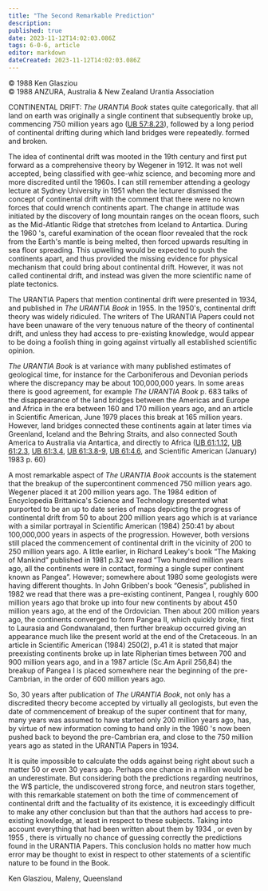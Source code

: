 ```yaml
---
title: "The Second Remarkable Prediction"
description: 
published: true
date: 2023-11-12T14:02:03.086Z
tags: 6-0-6, article
editor: markdown
dateCreated: 2023-11-12T14:02:03.086Z
---
```


<p class="v-card v-sheet theme--light gray lighten-3 px-2 py-1">© 1988 Ken Glasziou<br>© 1988 ANZURA, Australia & New Zealand Urantia Association</p>

CONTINENTAL DRIFT: _The URANTIA Book_ states quite categorically. that all land on earth was originally a single continent that subsequently broke up, commencing 750 million years ago ([UB 57:8.23](/en/The_Urantia_Book/57#p8_23)), followed by a long period of continental drifting during which land bridges were repeatedly. formed and broken.

The idea of continental drift was mooted in the 19th century and first put forward as a comprehensive theory by Wegener in 1912. It was not well accepted, being classified with gee-whiz science, and becoming more and more discredited until the 1960s. I can still remember attending a geology lecture at Sydney University in 1951 when the lecturer dismissed the concept of continental drift with the comment that there were no known forces that could wrench continents apart. The change in attitude was initiated by the discovery of long mountain ranges on the ocean floors, such as the Mid-Atlantic Ridge that stretches from Iceland to Antartica. During the 1960 's, careful examination of the ocean floor revealed that the rock from the Earth's mantle is being melted, then forced upwards resulting in sea floor spreading. This upwelling would be expected to push the continents apart, and thus provided the missing evidence for physical mechanism that could bring about continental drift. However, it was not called continental drift, and instead was given the more scientific name of plate tectonics.

The URANTIA Papers that mention continental drift were presented in 1934, and published in _The URANTIA Book_ in 1955. In the 1950's, continental drift theory was widely ridiculed. The writers of The URANTIA Papers could not have been unaware of the very tenuous nature of the theory of continental drift, and unless they had access to pre-existing knowledge, would appear to be doing a foolish thing in going against virtually all established scientific opinion.

_The URANTIA Book_ is at variance with many published estimates of geological time, for instance for the Carboniferous and Devonian periods where the discrepancy may be about 100,000,000 years. In some areas there is good agreement, for example _The URANTIA Book_ p. 683 talks of the disappearance of the land bridges between the Americas and Europe and Africa in the era between 160 and 170 million years ago, and an article in Scientific American, June 1979 places this break at 165 million years. However, land bridges connected these continents again at later times via Greenland, Iceland and the Behring Straits, and also connected South America to Australia via Antartica, and directly to Africa ([UB 61:1.12](/en/The_Urantia_Book/61#p1_12), [UB 61:2.3](/en/The_Urantia_Book/61#p2_3), [UB 61:3.4](/en/The_Urantia_Book/61#p3_4), [UB 61:3.8-9](/en/The_Urantia_Book/61#p3_8), [UB 61:4.6](/en/The_Urantia_Book/61#p4_6), and Scientific American (January) 1983 p. 60)

A most remarkable aspect of _The URANTIA Book_ accounts is the statement that the breakup of the supercontinent commenced 750 million years ago. Wegener placed it at 200 million years ago. The 1984 edition of Encyclopedia Brittanica's Science and Technology presented what purported to be an up to date series of maps depicting the progress of continental drift from 50 to about 200 million years ago which is at variance with a similar portrayal in Scientific American (1984) 250:41 by about 100,000,000 years in aspects of the progression. However, both versions still placed the commencement of continental drift in the vicinity of 200 to 250 million years ago. A little earlier, in Richard Leakey's book “The Making of Mankind” published in 1981 p.32 we read “Two hundred million years ago, all the continents were in contact, forming a single super continent known as Pangea”. However; somewhere about 1980 some geologists were having different thoughts. In John Gribben's book “Genesis”, published in 1982 we read that there was a pre-existing continent, Pangea I, roughly 600 million years ago that broke up into four new continents by about 450 million years ago, at the end of the Ordovician. Then about 200 million years ago, the continents converged to form Pangea II, which quickly broke, first to Laurasia and Gondwanaland, then further breakup occurred giving an appearance much like the present world at the end of the Cretaceous. In an article in Scientific American (1984) 250(2), p.41 it is stated that major preexisting continents broke up in late Ripherian times between 700 and 900 million years ago, and in a 1987 article (Sc.Am April 256,84) the breakup of Pangea I is placed somewhere near the beginning of the pre-Cambrian, in the order of 600 million years ago.

So, 30 years after publication of _The URANTIA Book_, not only has a discredited theory become accepted by virtually all geologists, but even the date of commencement of breakup of the super continent that for many, many years was assumed to have started only 200 million years ago, has, by virtue of new information coming to hand only in the 1980 's now been pushed back to beyond the pre-Cambrian era, and close to the 750 million years ago as stated in the URANTIA Papers in 1934.

It is quite impossible to calculate the odds against being right about such a matter 50 or even 30 years ago. Perhaps one chance in a million would be an underestimate. But considering both the predictions regarding neutrinos, the W$ particle, the undiscovered strong force, and neutron stars together, with this remarkable statement on both the time of commencement of continental drift and the factuality of its existence, it is exceedingly difficult to make any other conclusion but than that the authors had access to pre-existing knowledge, at least in respect to these subjects. Taking into account everything that had been written about them by 1934 , or even by 1955 , there is virtually no chance of guessing correctly the predictions found in the URANTIA Papers. This conclusion holds no matter how much error may be thought to exist in respect to other statements of a scientific nature to be found in the Book.

Ken Glasziou, Maleny, Queensland